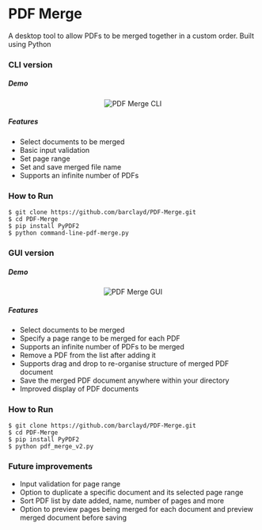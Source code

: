 # PDF Merge

A desktop tool to allow PDFs to be merged together in a custom order. Built using Python

### CLI version

##### Demo

<p align="center">
  <img alt="PDF Merge CLI" src='https://user-images.githubusercontent.com/39765499/56249196-c524c300-60a2-11e9-853b-a3b335e1811a.gif'>
</p>

##### Features

* Select documents to be merged
* Basic input validation
* Set page range
* Set and save merged file name
* Supports an infinite number of PDFs


### How to Run

```
$ git clone https://github.com/barclayd/PDF-Merge.git
$ cd PDF-Merge
$ pip install PyPDF2
$ python command-line-pdf-merge.py
```

### GUI version

##### Demo

<p align="center">
  <img alt="PDF Merge GUI" src='https://user-images.githubusercontent.com/39765499/56248547-52b2e380-60a0-11e9-934c-dc1541d0c723.gif'>
</p>

##### Features

* Select documents to be merged
* Specify a page range to be merged for each PDF
* Supports an infinite number of PDFs to be merged
* Remove a PDF from the list after adding it
* Supports drag and drop to re-organise structure of merged PDF document
* Save the merged PDF document anywhere within your directory
* Improved display of PDF documents

### How to Run

```
$ git clone https://github.com/barclayd/PDF-Merge.git
$ cd PDF-Merge
$ pip install PyPDF2
$ python pdf_merge_v2.py
```


### Future improvements

* Input validation for page range
* Option to duplicate a specific document and its selected page range
* Sort PDF list by date added, name, number of pages and more
* Option to preview pages being merged for each document and preview merged document before saving
